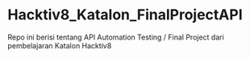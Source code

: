 # Hacktiv8_Katalon_FinalProjectAPI
Repo ini berisi tentang API Automation Testing / Final Project dari pembelajaran Katalon Hacktiv8
